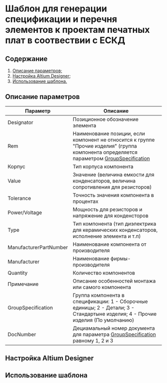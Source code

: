 # Шаблон для генерации спецификации и перечня элементов к проектам печатных плат в соотвествии с ЕСКД

## Содержание

1. [Описание параметров;](#parameter-description)
2. [Настройка Altium Designer](#altium-settings);
3. [Использование шаблона.](#using)


<a id="parameter-description"></a>
## Описание параметров

| Параметр | Описание |
| ------ | ------ |
| Designator | Позиционное обозначение элемента |
| Rem | Наименование позиции, если компонент не относится к группе "Прочие изделия" (группа компонента определяется параметром [GroupSpecification](#groupspecification) | 
| Корпус | Тип корпуса компонента | 
| Value | Значение (величина емкости для конденсаторов, величина сопротивления для резисторов) | 
| Tolerance | Точность значения компонента в процентах |
| Power/Voltage | Мощность для резисторов и напряжение для конденсторов |
| Type | Тип компонента (тип диэлектрика для керамических конденсаторов, исполнение элемента и т.п) |
| ManufacturerPartNumber | Наименование компонента от производителя |
| Manufacturer | Наименование фирмы-производителя |
| Quantity | Количество компонентов |
| Примечание | Описание особенностей монтажа или самого компонента |
| <a id="groupspecification"></a> GroupSpecification | Группа компонента в спецификации: 1 - Сборочные единицы; 2 - Детали; 3 - Стандартыне изделия; 4 - Прочие изделия (По умолчанию) |
| DocNumber | Дециамальный номер документа для параметра [GroupSpecification](#groupspecification) равному 1, 2 и 3 |

<a id="altium-settings"></a>
## Настройка Altium Designer

<a id="using"></a>
## Использование шаблона